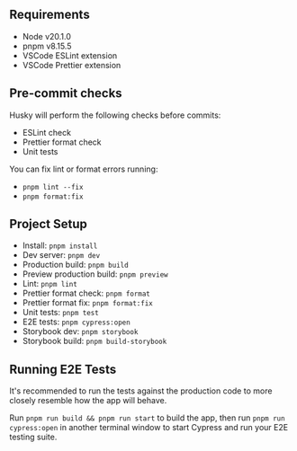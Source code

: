 ## Requirements

- Node v20.1.0
- pnpm v8.15.5
- VSCode ESLint extension
- VSCode Prettier extension

## Pre-commit checks

Husky will perform the following checks before commits:

- ESLint check
- Prettier format check
- Unit tests

You can fix lint or format errors running:

- `pnpm lint --fix`
- `pnpm format:fix`

## Project Setup

- Install: `pnpm install`
- Dev server: `pnpm dev`
- Production build: `pnpm build`
- Preview production build: `pnpm preview`
- Lint: `pnpm lint`
- Prettier format check: `pnpm format`
- Prettier format fix: `pnpm format:fix`
- Unit tests: `pnpm test`
- E2E tests: `pnpm cypress:open`
- Storybook dev: `pnpm storybook`
- Storybook build: `pnpm build-storybook`

## Running E2E Tests

It's recommended to run the tests against the production code to more closely resemble how the app will behave.

Run `pnpm run build && pnpm run start` to build the app, then run `pnpm run cypress:open` in another terminal window to start Cypress and run your E2E testing suite.
